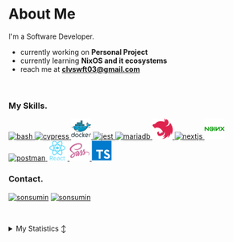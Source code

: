 # About Me

I'm a Software Developer.

- currently working on **Personal Project**
- currently learning **NixOS and it ecosystems**
- reach me at **clvswft03@gmail.com**

&nbsp;

<h3 align="left">My Skills.</h3>
<p align="left"> <a href="https://www.gnu.org/software/bash/" target="_blank" rel="noreferrer"> <img src="https://www.vectorlogo.zone/logos/gnu_bash/gnu_bash-icon.svg" alt="bash" width="40" height="40"/> </a> <a href="https://www.cypress.io" target="_blank" rel="noreferrer"> <img src="https://raw.githubusercontent.com/simple-icons/simple-icons/6e46ec1fc23b60c8fd0d2f2ff46db82e16dbd75f/icons/cypress.svg" alt="cypress" width="40" height="40"/> </a> <a href="https://www.docker.com/" target="_blank" rel="noreferrer"> <img src="https://raw.githubusercontent.com/devicons/devicon/master/icons/docker/docker-original-wordmark.svg" alt="docker" width="40" height="40"/> </a> <a href="https://jestjs.io" target="_blank" rel="noreferrer"> <img src="https://www.vectorlogo.zone/logos/jestjsio/jestjsio-icon.svg" alt="jest" width="40" height="40"/> </a> <a href="https://mariadb.org/" target="_blank" rel="noreferrer"> <img src="https://www.vectorlogo.zone/logos/mariadb/mariadb-icon.svg" alt="mariadb" width="40" height="40"/> </a> <a href="https://nestjs.com/" target="_blank" rel="noreferrer"> <img src="https://raw.githubusercontent.com/devicons/devicon/master/icons/nestjs/nestjs-plain.svg" alt="nestjs" width="40" height="40"/> </a> <a href="https://nextjs.org/" target="_blank" rel="noreferrer"> <img src="https://cdn.worldvectorlogo.com/logos/nextjs-2.svg" alt="nextjs" width="40" height="40"/> </a> <a href="https://www.nginx.com" target="_blank" rel="noreferrer"> <img src="https://raw.githubusercontent.com/devicons/devicon/master/icons/nginx/nginx-original.svg" alt="nginx" width="40" height="40"/> </a> <a href="https://postman.com" target="_blank" rel="noreferrer"> <img src="https://www.vectorlogo.zone/logos/getpostman/getpostman-icon.svg" alt="postman" width="40" height="40"/> </a> <a href="https://reactjs.org/" target="_blank" rel="noreferrer"> <img src="https://raw.githubusercontent.com/devicons/devicon/master/icons/react/react-original-wordmark.svg" alt="react" width="40" height="40"/> </a> <a href="https://sass-lang.com" target="_blank" rel="noreferrer"> <img src="https://raw.githubusercontent.com/devicons/devicon/master/icons/sass/sass-original.svg" alt="sass" width="40" height="40"/> </a> <a href="https://www.typescriptlang.org/" target="_blank" rel="noreferrer"> <img src="https://raw.githubusercontent.com/devicons/devicon/master/icons/typescript/typescript-original.svg" alt="typescript" width="40" height="40"/> </a> </p>

<h3 align="left">Contact.</h3>
<p align="left"> <a href="https://linkedin.com/in/sonsumin" target="blank"><img align="center" src="https://raw.githubusercontent.com/rahuldkjain/github-profile-readme-generator/master/src/images/icons/Social/github.svg" alt="sonsumin" height="30" width="40" /></a> <a href="https://linkedin.com/in/sonsumin" target="blank"><img align="center" src="https://raw.githubusercontent.com/rahuldkjain/github-profile-readme-generator/master/src/images/icons/Social/linked-in-alt.svg" alt="sonsumin" height="30" width="40" /></a>
</p>

&nbsp;

<details>
 <summary>My Statistics ↕️</summary>

<!--START_SECTION:waka-->
![Code Time](http://img.shields.io/badge/Code%20Time-1%2C897%20hrs%2047%20mins-blue)

![Profile Views](http://img.shields.io/badge/Profile%20Views-0-blue)

**🐱 My GitHub Data** 

> 📦 12.9 MB Used in GitHub's Storage 
 > 
> 🏆 451 Contributions in the Year 2024
 > 
> 💼 Opted to Hire
 > 
> 📜 580 Public Repositories 
 > 
> 🔑 155 Private Repositories 
 > 
**I'm a Night 🦉** 

```text
🌞 Morning                3422 commits        ██░░░░░░░░░░░░░░░░░░░░░░░   07.40 % 
🌆 Daytime                16405 commits       █████████░░░░░░░░░░░░░░░░   35.48 % 
🌃 Evening                17221 commits       █████████░░░░░░░░░░░░░░░░   37.24 % 
🌙 Night                  9194 commits        █████░░░░░░░░░░░░░░░░░░░░   19.88 % 
```
📅 **I'm Most Productive on Monday** 

```text
Monday                   8377 commits        █████░░░░░░░░░░░░░░░░░░░░   18.12 % 
Tuesday                  7922 commits        ████░░░░░░░░░░░░░░░░░░░░░   17.13 % 
Wednesday                7149 commits        ████░░░░░░░░░░░░░░░░░░░░░   15.46 % 
Thursday                 6997 commits        ████░░░░░░░░░░░░░░░░░░░░░   15.13 % 
Friday                   6959 commits        ████░░░░░░░░░░░░░░░░░░░░░   15.05 % 
Saturday                 4101 commits        ██░░░░░░░░░░░░░░░░░░░░░░░   08.87 % 
Sunday                   4737 commits        ███░░░░░░░░░░░░░░░░░░░░░░   10.24 % 
```


📊 **This Week I Spent My Time On** 

```text
🕑︎ Time Zone: Asia/Seoul

💬 Programming Languages: 
TypeScript               14 mins             █████████████████░░░░░░░░   69.44 % 
lir                      5 mins              ██████░░░░░░░░░░░░░░░░░░░   25.28 % 
Other                    0 secs              █░░░░░░░░░░░░░░░░░░░░░░░░   03.28 % 
JSON                     0 secs              ░░░░░░░░░░░░░░░░░░░░░░░░░   02.00 % 

🔥 Editors: 
Neovim                   20 mins             ████████████████████████░   96.72 % 
Chrome                   0 secs              █░░░░░░░░░░░░░░░░░░░░░░░░   03.28 % 

💻 Operating System: 
Linux                    20 mins             ████████████████████████░   96.72 % 
Windows                  0 secs              █░░░░░░░░░░░░░░░░░░░░░░░░   03.28 % 
```

**I Mostly Code in JavaScript** 

```text
JavaScript               29 repos            █████░░░░░░░░░░░░░░░░░░░░   20.28 % 
Python                   28 repos            █████░░░░░░░░░░░░░░░░░░░░   19.58 % 
Shell                    12 repos            ██░░░░░░░░░░░░░░░░░░░░░░░   08.39 % 
Nix                      7 repos             █░░░░░░░░░░░░░░░░░░░░░░░░   04.90 % 
AutoHotkey               1 repo              ░░░░░░░░░░░░░░░░░░░░░░░░░   00.70 % 
```



**Timeline**

![Lines of Code chart](https://raw.githubusercontent.com/testfailed/testfailed/main/assets/bar_graph.png)


 Last Updated on 25/09/2024 08:50:18 UTC
<!--END_SECTION:waka-->
</details>
